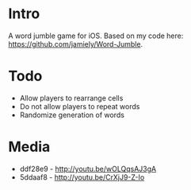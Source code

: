 # Intro

A word jumble game for iOS. Based on my code here:
https://github.com/jamiely/Word-Jumble.

# Todo

* Allow players to rearrange cells
* Do not allow players to repeat words
* Randomize generation of words

# Media

* ddf28e9 - http://youtu.be/wOLQqsAJ3gA
* 5ddaaf8 - http://youtu.be/CrXjJ9-Z-Io

